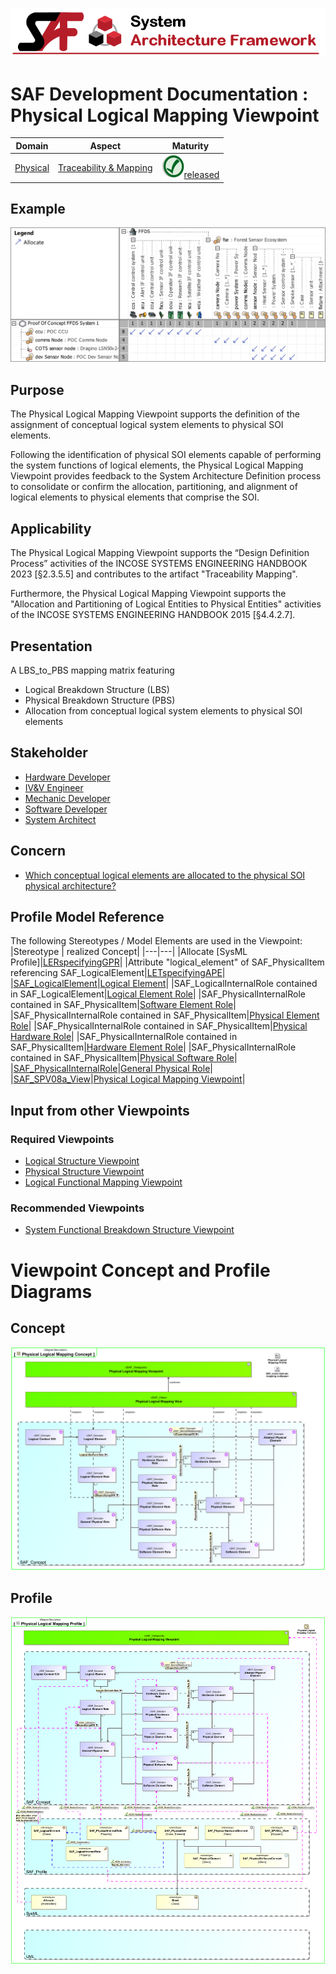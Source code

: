 ![System Architecture Framework](../../diagrams/Banner_SAF.png)
# SAF Development Documentation : Physical Logical Mapping Viewpoint
|**Domain**|**Aspect**|**Maturity**|
| --- | --- | --- |
|[Physical](../../domains.md#Domain-Physical)|[Traceability & Mapping](../../aspects.md#Aspect-Traceability-&-Mapping)|![Released](../../diagrams/Symbol_confirmed.png )[released](../../using-saf/maturity.md#released)|
## Example
![Physical-Logical-Mapping-Viewpoint-primary-example.svg](../../diagrams/vp-examples/Physical-Logical-Mapping-Viewpoint-primary-example.svg)
## Purpose
The Physical Logical Mapping Viewpoint  supports the definition of the assignment of conceptual logical system elements to physical SOI elements.

Following the identification of physical SOI elements capable of performing the system functions of logical elements, the Physical Logical Mapping Viewpoint provides feedback to the System Architecture Definition process to consolidate or confirm the allocation, partitioning, and alignment of logical elements to physical elements that comprise the SOI.
## Applicability
The Physical Logical Mapping Viewpoint supports the “Design Definition Process” activities of the INCOSE SYSTEMS ENGINEERING HANDBOOK 2023 [§2.3.5.5] and contributes to the artifact "Traceability Mapping".

Furthermore, the Physical Logical Mapping Viewpoint supports the "Allocation and Partitioning of Logical Entities to Physical Entities" activities of the INCOSE SYSTEMS ENGINEERING HANDBOOK 2015 [§4.4.2.7].
## Presentation
A LBS_to_PBS mapping matrix featuring
* Logical Breakdown Structure (LBS)
* Physical Breakdown Structure (PBS)
* Allocation from conceptual logical system elements to physical SOI elements

## Stakeholder
* [Hardware Developer](../../stakeholders.md#Hardware-Developer)
* [IV&V Engineer](../../stakeholders.md#IV&V-Engineer)
* [Mechanic Developer](../../stakeholders.md#Mechanic-Developer)
* [Software Developer](../../stakeholders.md#Software-Developer)
* [System Architect](../../stakeholders.md#System-Architect)
## Concern
* [Which conceptual logical elements are allocated to the physical SOI physical architecture?](../../concerns.md#_2021x_2_8710274_1698399385413_529894_33129)
## Profile Model Reference
The following Stereotypes / Model Elements are used in the Viewpoint:
|Stereotype | realized Concept|
|---|---|
|Allocate [SysML Profile]|[LERspecifyingGPR](../concept/concepts.md#LERspecifyingGPR)|
|Attribute "logical_element" of SAF_PhysicalItem referencing SAF_LogicalElement|[LETspecifyingAPE](../concept/concepts.md#LETspecifyingAPE)|
|[SAF_LogicalElement](../../stereotypes.md#SAF_LogicalElement)|[Logical Element](../concept/concepts.md#Logical-Element)|
|SAF_LogicalInternalRole contained in SAF_LogicalElement|[Logical Element Role](../concept/concepts.md#Logical-Element-Role)|
|SAF_PhysicalInternalRole contained in SAF_PhysicalItem|[Software Element Role](../concept/concepts.md#Software-Element-Role)|
|SAF_PhysicalInternalRole contained in SAF_PhysicalItem|[Physical Element Role](../concept/concepts.md#Physical-Element-Role)|
|SAF_PhysicalInternalRole contained in SAF_PhysicalItem|[Physical Hardware Role](../concept/concepts.md#Physical-Hardware-Role)|
|SAF_PhysicalInternalRole contained in SAF_PhysicalItem|[Hardware Element Role](../concept/concepts.md#Hardware-Element-Role)|
|SAF_PhysicalInternalRole contained in SAF_PhysicalItem|[Physical Software Role](../concept/concepts.md#Physical-Software-Role)|
|[SAF_PhysicalInternalRole](../../stereotypes.md#SAF_PhysicalInternalRole)|[General Physical Role](../concept/concepts.md#General-Physical-Role)|
|[SAF_SPV08a_View](../../stereotypes.md#SAF_SPV08a_View)|[Physical Logical Mapping Viewpoint](../concept/concepts.md#Physical-Logical-Mapping-Viewpoint)|
## Input from other Viewpoints
### Required Viewpoints
* [Logical Structure Viewpoint](Logical-Structure-Viewpoint.md)
* [Physical Structure Viewpoint](Physical-Structure-Viewpoint.md)
* [Logical Functional Mapping Viewpoint](Logical-Functional-Mapping-Viewpoint.md)
### Recommended Viewpoints
* [System Functional Breakdown Structure Viewpoint](System-Functional-Breakdown-Structure-Viewpoint.md)
# Viewpoint Concept and Profile Diagrams
## Concept
![Physical Logical Mapping Concept](diagrams/Physical-Logical-Mapping-Concept.svg)
## Profile
![Physical Logical Mapping Profile](diagrams/Physical-Logical-Mapping-Profile.svg)
